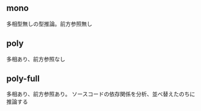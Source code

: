 ## mono
多相型無しの型推論。前方参照無し

## poly
多相あり、前方参照なし

## poly-full
多相あり、前方参照あり。
ソースコードの依存関係を分析、並べ替えたのちに推論する
